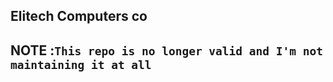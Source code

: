 ## Elitech Computers co

##  NOTE :`This repo is no longer valid and I'm not maintaining it at all` 

